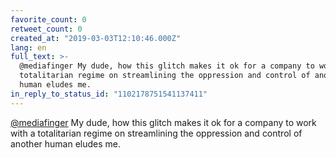 ```yaml
---
favorite_count: 0
retweet_count: 0
created_at: "2019-03-03T12:10:46.000Z"
lang: en
full_text: >-
  @mediafinger My dude, how this glitch makes it ok for a company to work with a
  totalitarian regime on streamlining the oppression and control of another
  human eludes me.
in_reply_to_status_id: "1102178751541137411"
---
```


[@mediafinger](https://twitter.com/mediafinger) My dude, how this glitch makes
it ok for a company to work with a totalitarian regime on streamlining the
oppression and control of another human eludes me.
